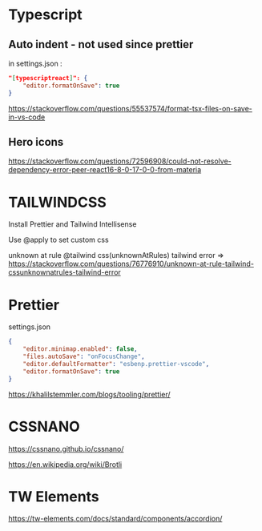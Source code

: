 # Typescript

## Auto indent - not used since prettier

in settings.json :

```json
"[typescriptreact]": {
    "editor.formatOnSave": true
}
```

https://stackoverflow.com/questions/55537574/format-tsx-files-on-save-in-vs-code

## Hero icons

https://stackoverflow.com/questions/72596908/could-not-resolve-dependency-error-peer-react16-8-0-17-0-0-from-materia

# TAILWINDCSS

Install Prettier and Tailwind Intellisense

Use @apply to set custom css

unknown at rule @tailwind css(unknownAtRules) tailwind error => https://stackoverflow.com/questions/76776910/unknown-at-rule-tailwind-cssunknownatrules-tailwind-error

# Prettier

settings.json

```json
{
    "editor.minimap.enabled": false,
    "files.autoSave": "onFocusChange",
    "editor.defaultFormatter": "esbenp.prettier-vscode",
    "editor.formatOnSave": true
}
```

https://khalilstemmler.com/blogs/tooling/prettier/

# CSSNANO

https://cssnano.github.io/cssnano/

https://en.wikipedia.org/wiki/Brotli

# TW Elements

https://tw-elements.com/docs/standard/components/accordion/
